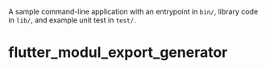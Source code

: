 A sample command-line application with an entrypoint in `bin/`, library code
in `lib/`, and example unit test in `test/`.
# flutter_modul_export_generator
